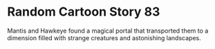 # Random Cartoon Story 83

Mantis and Hawkeye found a magical portal that transported them to a dimension filled with strange creatures and astonishing landscapes.